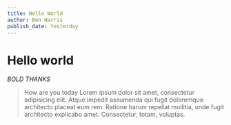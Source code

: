 ```yaml
---
title: Hello World
author: Ben Harris
publish_date: Yesterday
---
```


# Hello world
_BOLD_
*THANKS*
> How are you today
Lorem ipsum dolor sit amet, consectetur adipisicing elit. Atque impedit assumenda qui fugit doloremque architecto placeat eum rem. Ratione harum repellat mollitia, unde fugit architecto explicabo amet. Consectetur, totam, voluptas.